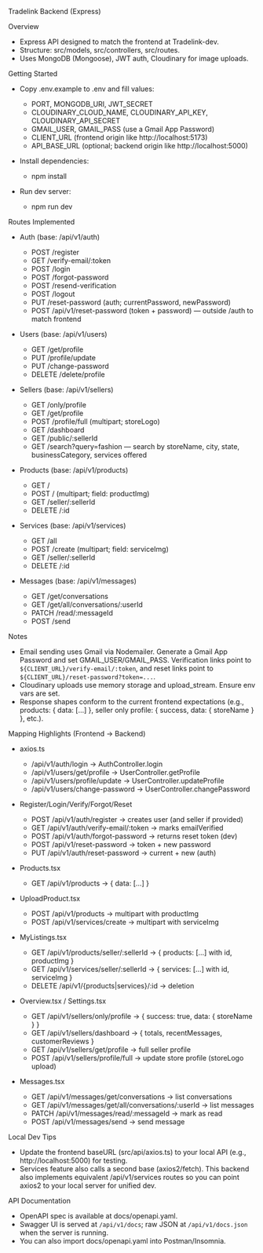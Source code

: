 Tradelink Backend (Express)

Overview

- Express API designed to match the frontend at Tradelink-dev.
- Structure: src/models, src/controllers, src/routes.
- Uses MongoDB (Mongoose), JWT auth, Cloudinary for image uploads.

Getting Started

- Copy .env.example to .env and fill values:
  - PORT, MONGODB_URI, JWT_SECRET
  - CLOUDINARY_CLOUD_NAME, CLOUDINARY_API_KEY, CLOUDINARY_API_SECRET
  - GMAIL_USER, GMAIL_PASS (use a Gmail App Password)
  - CLIENT_URL (frontend origin like http://localhost:5173)
  - API_BASE_URL (optional; backend origin like http://localhost:5000)

- Install dependencies:
  - npm install

- Run dev server:
  - npm run dev

Routes Implemented

- Auth (base: /api/v1/auth)
  - POST /register
  - GET /verify-email/:token
  - POST /login
  - POST /forgot-password
  - POST /resend-verification
  - POST /logout
  - PUT /reset-password (auth; currentPassword, newPassword)
  - POST /api/v1/reset-password (token + password) — outside /auth to match frontend

- Users (base: /api/v1/users)
  - GET /get/profile
  - PUT /profile/update
  - PUT /change-password
  - DELETE /delete/profile

- Sellers (base: /api/v1/sellers)
  - GET /only/profile
  - GET /get/profile
  - POST /profile/full (multipart; storeLogo)
  - GET /dashboard
  - GET /public/:sellerId
  - GET /search?query=fashion — search by storeName, city, state, businessCategory, services offered

- Products (base: /api/v1/products)
  - GET /
  - POST / (multipart; field: productImg)
  - GET /seller/:sellerId
  - DELETE /:id

- Services (base: /api/v1/services)
  - GET /all
  - POST /create (multipart; field: serviceImg)
  - GET /seller/:sellerId
  - DELETE /:id

- Messages (base: /api/v1/messages)
  - GET /get/conversations
  - GET /get/all/conversations/:userId
  - PATCH /read/:messageId
  - POST /send

Notes

- Email sending uses Gmail via Nodemailer. Generate a Gmail App Password and set GMAIL_USER/GMAIL_PASS. Verification links point to `${CLIENT_URL}/verify-email/:token`, and reset links point to `${CLIENT_URL}/reset-password?token=...`.
- Cloudinary uploads use memory storage and upload_stream. Ensure env vars are set.
- Response shapes conform to the current frontend expectations (e.g., products: { data: [...] }, seller only profile: { success, data: { storeName } }, etc.).

Mapping Highlights (Frontend → Backend)

- axios.ts
  - /api/v1/auth/login → AuthController.login
  - /api/v1/users/get/profile → UserController.getProfile
  - /api/v1/users/profile/update → UserController.updateProfile
  - /api/v1/users/change-password → UserController.changePassword

- Register/Login/Verify/Forgot/Reset
  - POST /api/v1/auth/register → creates user (and seller if provided)
  - GET /api/v1/auth/verify-email/:token → marks emailVerified
  - POST /api/v1/auth/forgot-password → returns reset token (dev)
  - POST /api/v1/reset-password → token + new password
  - PUT /api/v1/auth/reset-password → current + new (auth)

- Products.tsx
  - GET /api/v1/products → { data: [...] }

- UploadProduct.tsx
  - POST /api/v1/products → multipart with productImg
  - POST /api/v1/services/create → multipart with serviceImg

- MyListings.tsx
  - GET /api/v1/products/seller/:sellerId → { products: [...] with id, productImg }
  - GET /api/v1/services/seller/:sellerId → { services: [...] with id, serviceImg }
  - DELETE /api/v1/{products|services}/:id → deletion

- Overview.tsx / Settings.tsx
  - GET /api/v1/sellers/only/profile → { success: true, data: { storeName } }
  - GET /api/v1/sellers/dashboard → { totals, recentMessages, customerReviews }
  - GET /api/v1/sellers/get/profile → full seller profile
  - POST /api/v1/sellers/profile/full → update store profile (storeLogo upload)

- Messages.tsx
  - GET /api/v1/messages/get/conversations → list conversations
  - GET /api/v1/messages/get/all/conversations/:userId → list messages
  - PATCH /api/v1/messages/read/:messageId → mark as read
  - POST /api/v1/messages/send → send message

Local Dev Tips

- Update the frontend baseURL (src/api/axios.ts) to your local API (e.g., http://localhost:5000) for testing.
- Services feature also calls a second base (axios2/fetch). This backend also implements equivalent /api/v1/services routes so you can point axios2 to your local server for unified dev.

API Documentation

- OpenAPI spec is available at docs/openapi.yaml.
- Swagger UI is served at `/api/v1/docs`; raw JSON at `/api/v1/docs.json` when the server is running.
- You can also import docs/openapi.yaml into Postman/Insomnia.
